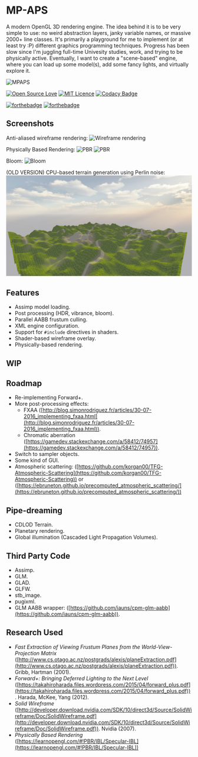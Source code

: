# MP-APS
A modern OpenGL 3D rendering engine. The idea behind it is to be very simple to use: no weird abstraction layers, janky variable names, or massive 2000+ line classes. It's primarily a playground for me to implement (or at least try :P) different graphics programming techniques. Progress has been slow since I'm juggling full-time Univesity studies, work, and trying to be physically active. Eventually, I want to create a "scene-based" engine, where you can load up some model(s), add some fancy lights, and virtually explore it.

![MPAPS](https://github.com/htmlboss/OpenGL-Renderer/blob/master/MP-APS/img/MP-APS.png "MPAPS")

[![Open Source Love](https://badges.frapsoft.com/os/v1/open-source.png?v=103)](https://github.com/ellerbrock/open-source-badges/)
[![MIT Licence](https://badges.frapsoft.com/os/mit/mit.svg?v=103)](https://opensource.org/licenses/mit-license.php)
[![Codacy Badge](https://api.codacy.com/project/badge/Grade/fd7023ebf2e941eeb7d4f67cf9c6ea1f)](https://www.codacy.com/app/htmlboss/OpenGL-Renderer?utm_source=github.com&utm_medium=referral&utm_content=htmlboss/OpenGL-Renderer&utm_campaign=badger)

[![forthebadge](http://forthebadge.com/images/badges/designed-in-ms-paint.svg)](http://forthebadge.com)
[![forthebadge](http://forthebadge.com/images/badges/powered-by-water.svg)](http://forthebadge.com)


## Screenshots

Anti-aliased wireframe rendering:
![Wireframe rendering](https://github.com/htmlboss/OpenGL-Renderer/blob/master/MP-APS/img/02.png "Wireframe rendering")

Physically Based Rendering:
![PBR](https://github.com/htmlboss/OpenGL-Renderer/blob/master/MP-APS/img/03.png "Physically Based Rendering")
![PBR](https://github.com/htmlboss/OpenGL-Renderer/blob/master/MP-APS/img/04.png "Physically Based Rendering")

Bloom:
![Bloom](https://github.com/htmlboss/OpenGL-Renderer/blob/master/MP-APS/img/05.png "Bloom")

(OLD VERSION) CPU-based terrain generation using Perlin noise:
![Terrain](https://github.com/htmlboss/OpenGL-Renderer/blob/master/MP-APS/img/01.png "Terrain")

## Features
* Assimp model loading.
* Post processing (HDR, vibrance, bloom).
* Parallel AABB frustum culling.
* XML engine configuration.
* Support for `#include` directives in shaders.
* Shader-based wireframe overlay.
* Physically-based rendering.

## WIP

## Roadmap
* Re-implementing Forward+.
* More post-processing effects:
  * FXAA ([http://blog.simonrodriguez.fr/articles/30-07-2016_implementing_fxaa.html](http://blog.simonrodriguez.fr/articles/30-07-2016_implementing_fxaa.html)).
  * Chromatic aberration ([https://gamedev.stackexchange.com/a/58412/74957](https://gamedev.stackexchange.com/a/58412/74957)).
* Switch to sampler objects.
* Some kind of GUI.
* Atmospheric scattering: ([https://github.com/korgan00/TFG-Atmospheric-Scattering](https://github.com/korgan00/TFG-Atmospheric-Scattering)) or ([https://ebruneton.github.io/precomputed_atmospheric_scattering/](https://ebruneton.github.io/precomputed_atmospheric_scattering/))

## Pipe-dreaming
* CDLOD Terrain.
* Planetary rendering.
* Global illumination (Cascaded Light Propagation Volumes).

## Third Party Code
* Assimp.
* GLM.
* GLAD.
* GLFW.
* stb_image.
* pugixml.
* GLM AABB wrapper: ([https://github.com/iauns/cpm-glm-aabb](https://github.com/iauns/cpm-glm-aabb)).

## Research Used
*  _Fast Extraction of Viewing Frustum Planes from the World-View-Projection Matrix_ ([http://www.cs.otago.ac.nz/postgrads/alexis/planeExtraction.pdf](http://www.cs.otago.ac.nz/postgrads/alexis/planeExtraction.pdf)). Gribb, Hartman (2001).
* _Forward+: Bringing Deferred Lighting to the Next Level_ ([https://takahiroharada.files.wordpress.com/2015/04/forward_plus.pdf](https://takahiroharada.files.wordpress.com/2015/04/forward_plus.pdf)). Harada, McKee, Yang (2012).
* _Solid Wireframe_ ([http://developer.download.nvidia.com/SDK/10/direct3d/Source/SolidWireframe/Doc/SolidWireframe.pdf](http://developer.download.nvidia.com/SDK/10/direct3d/Source/SolidWireframe/Doc/SolidWireframe.pdf)). Nvidia (2007).
* _Physically Based Rendering_ ([https://learnopengl.com/#!PBR/IBL/Specular-IBL](https://learnopengl.com/#!PBR/IBL/Specular-IBL))